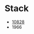 # Stack

- [10828](https://github.com/jjheon0614/DSA/blob/7a1696acc1b7197b8fe6534f44aeb10df41167fb/Stack/10828.cpp)
- 1966

